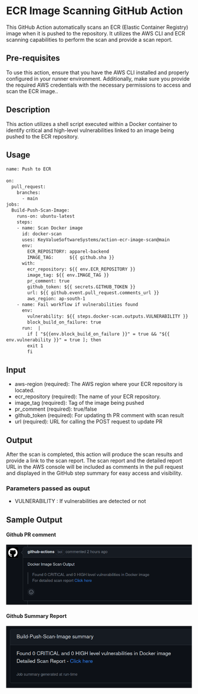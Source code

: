 # ECR Image Scanning GitHub Action

This GitHub Action automatically scans an ECR (Elastic Container Registry) image when it is pushed to the repository. It utilizes the AWS CLI and ECR scanning capabilities to perform the scan and provide a scan report.

## Pre-requisites

To use this action, ensure that you have the AWS CLI installed and properly configured in your runner environment. Additionally, make sure you provide the required AWS credentials with the necessary permissions to access and scan the ECR image..


## Description

This action utilizes a shell script executed within a Docker container to identify critical and high-level vulnerabilities linked to an image being pushed to the ECR repository.
## Usage
```
name: Push to ECR

on:
  pull_request:
    branches:
      - main
jobs:
  Build-Push-Scan-Image:
    runs-on: ubuntu-latest 
    steps:
    - name: Scan Docker image
      id: docker-scan
      uses: KeyValueSoftwareSystems/action-ecr-image-scan@main
      env:
        ECR_REPOSITORY: apparel-backend
        IMAGE_TAG:  	${{ github.sha }}
      with:
        ecr_repository: ${{ env.ECR_REPOSITORY }}
        image_tag: ${{ env.IMAGE_TAG }}
        pr_comment: true
        github_token: ${{ secrets.GITHUB_TOKEN }} 
        url: ${{ github.event.pull_request.comments_url }}
        aws_region: ap-south-1    
    - name: Fail workflow if vulnerabilities found
      env:
        vulnerability: ${{ steps.docker-scan.outputs.VULNERABILITY }}  
        block_build_on_failure: true               
      run:  | 
        if [ "${{env.block_build_on_failure }}" = true && "${{ env.vulnerability }}" = true ]; then
        exit 1
        fi
```
## Input

   - aws-region (required): The AWS region where your ECR repository is located.
   - ecr_repository (required): The name of your ECR repository.
   - image_tag (required): Tag of the image being pushed
   - pr_comment (required): true/false   
   - github_token (required): For updating th PR comment with scan result
   - url (required): URL for calling the POST request to update PR

## Output

After the scan is completed, this action will produce the scan results and provide a link to the scan report. The scan report and the detailed report URL in the AWS console will be included as comments in the pull request and displayed in the GitHub step summary for easy access and visibility.
### Parameters passed as ouput
     
  - VULNERABILITY : If vulnerabilities are detected or not


## Sample Output
#### Github PR comment
![Github PR Comment](outputs/github-pr-output.png)

#### Github Summary Report
![Github Summary](outputs/github-summary-output.png)
